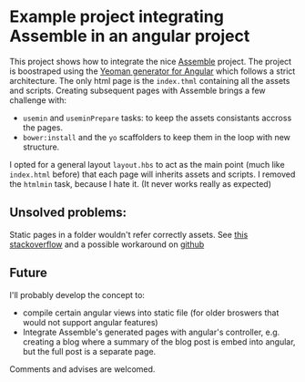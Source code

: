 # Example project integrating Assemble in an angular project

This project shows how to integrate the nice [Assemble](http://assemble.io/) project. The project is boostraped using the [Yeoman generator for Angular](https://github.com/yeoman/generator-angular) which follows a strict architecture. The only html page is the `index.thml` containing all the assets and scripts. Creating subsequent pages with Assemble brings a few challenge with:

- `usemin` and `useminPrepare` tasks: to keep the assets consistants accross the pages.
- `bower:install` and the `yo` scaffolders to keep them in the loop with new structure.

I opted for a general layout `layout.hbs` to act as the main point (much like `index.html` before) that each page will inherits assets and scripts. I removed the `htmlmin` task, because I hate it. (It never works really as expected) 

## Unsolved problems:

Static pages in a folder wouldn't refer correctly assets. See [this stackoverflow](http://stackoverflow.com/questions/18964875/how-should-i-configure-grunt-usemin-to-work-with-relative-path) and a possible workaround on [github](https://github.com/buddhike/grunt-usemin/commit/daefa9eb9ac498a17090008c48fb7392ab82d359#commitcomment-6062680)

## Future

I'll probably develop the concept to:

- compile certain angular views into static file (for older broswers that would not support angular features)
- Integrate Assemble's generated pages with angular's controller, e.g. creating a blog where a summary of the blog post is embed into angular, but the full post is a separate page.

Comments and advises are welcomed.
